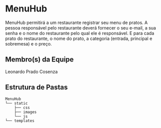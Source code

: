 # MenuHub
MenuHub permitirá a um restaurante registrar seu menu de pratos. A pessoa responsável pelo restaurante deverá fornecer o seu e-mail, a sua senha e o nome do restaurante pelo qual ele é responsável. E para cada prato do restaurante, o nome do prato, a categoria (entrada, principal e sobremesa) e o preço.

## Membro(s) da Equipe
Leonardo Prado Cosenza

## Estrutura de Pastas
```
MenuHub
└── static
    ├── css
    ├── images
    └── js
└── templates
```

